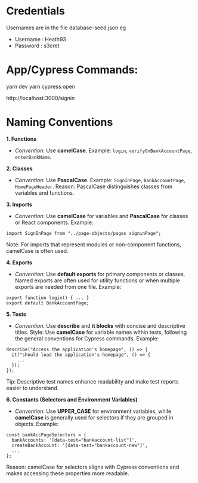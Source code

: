 # Credentials

Usernames are in the file database-seed.json eg

- Username : Heath93
- Password : s3cret

# **App/Cypress Commands:**

yarn dev
yarn cypress:open

http://localhost:3000/signin

# Naming Conventions

**1. Functions**

- _Convention_: Use **camelCase**.
  Example: `login`, `verifyOnBankAccountPage`, `enterBankName`.

**2. Classes**

- _Convention_: Use **PascalCase**.
  Example: `SignInPage`, `BankAccountPage`, `HomePageHeader`.
  Reason: PascalCase distinguishes classes from variables and functions.

**3. Imports**

- _Convention_: Use **camelCase** for variables and **PascalCase** for classes or React components.
  Example:

```
import SignInPage from "../page-objects/pages signinPage";
```

Note: For imports that represent modules or non-component functions, camelCase is often used.

**4. Exports**

- _Convention_: Use **default exports** for primary components or classes. Named exports are often used for utility functions or when multiple exports are needed from one file.
  Example:

```
export function login() { ... }
export default BankAccountPage;
```

**5. Tests**

- _Convention_: Use **describe** and **it blocks** with concise and descriptive titles.
  Style: Use **camelCase** for variable names within tests, following the general conventions for Cypress commands.
  Example:

```
describe("Access the application's homepage", () => {
  it("should load the application's homepage", () => {
    ...
  });
});
```

Tip: Descriptive test names enhance readability and make test reports easier to understand.

**6. Constants (Selectors and Environment Variables)**

- _Convention_: Use **UPPER_CASE** for environment variables, while **camelCase** is generally used for selectors if they are grouped in objects.
  Example:

```
const bankAccPageSelectors = {
  bankAccounts: '[data-test="bankaccount-list"]',
  createBankAccount: '[data-test="bankaccount-new"]',
  ...
};
```

Reason: camelCase for selectors aligns with Cypress conventions and makes accessing these properties more readable.
